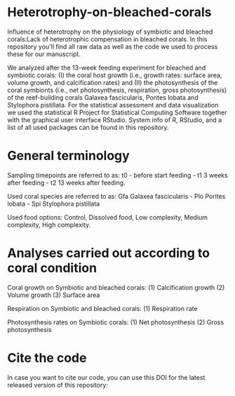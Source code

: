 # Heterotrophy-on-bleached-corals
Influence of heterotrophy on the physiology of symbiotic and bleached corals:Lack of heterotrophic compensation in bleached corals. 
In this repository you'll find all raw data as well as the code we used to process these for our manuscript.

We analyzed after the 13-week feeding experiment for bleached and symbiotic corals: (I) the coral host growth (i.e., growth rates: surface area, volume growth, and calcification rates) and  (II) the photosynthesis of the coral symbionts (i.e., net photosynthesis, respiration, gross photosynthesis) of the reef-building corals Galaxea fascicularis, Porites lobata and Stylophora pistillata. For the statistical assessment and data visualization we used the statistical R Project for Statistical Computing Software together with the graphical user interface RStudio. System info of R, RStudio, and a list of all used packages can be found in this repository.

# General terminology
Sampling timepoints are referred to as: t0 - before start feeding - t1 3 weeks after feeding - t2 13 weeks after feeding.

Used coral species are referred to as: Gfa Galaxea fascicularis - Plo Porites lobata - Spi Stylophora pistillata

Used food options: Control, Dissolved food, Low complexity, Medium complexity, High complexity.

# Analyses carried out according to coral condition
Coral growth on Symbiotic and bleached corals:
(1) Calcification growth
(2) Volume growth
(3) Surface area

Respiration on Symbiotic and bleached corals:
(1) Respiration rate

Photosynthesis rates on Symbiotic corals:
(1) Net photosynthesis
(2) Gross photosynthesis

# Cite the code
In case you want to cite our code, you can use this DOI for the latest released version of this repository:
